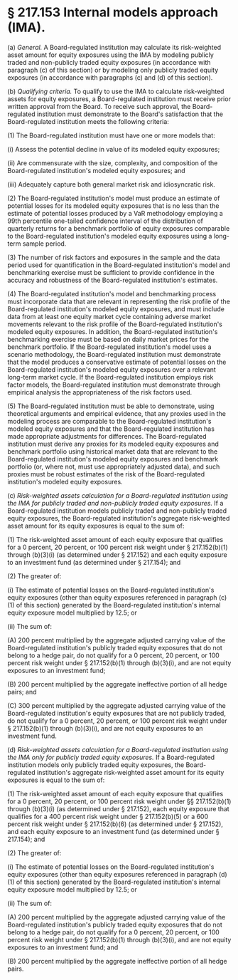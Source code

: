 # § 217.153   Internal models approach (IMA).

(a) *General.* A Board-regulated institution may calculate its risk-weighted asset amount for equity exposures using the IMA by modeling publicly traded and non-publicly traded equity exposures (in accordance with paragraph (c) of this section) or by modeling only publicly traded equity exposures (in accordance with paragraphs (c) and (d) of this section).


(b) *Qualifying criteria.* To qualify to use the IMA to calculate risk-weighted assets for equity exposures, a Board-regulated institution must receive prior written approval from the Board. To receive such approval, the Board-regulated institution must demonstrate to the Board's satisfaction that the Board-regulated institution meets the following criteria:


(1) The Board-regulated institution must have one or more models that:


(i) Assess the potential decline in value of its modeled equity exposures;


(ii) Are commensurate with the size, complexity, and composition of the Board-regulated institution's modeled equity exposures; and


(iii) Adequately capture both general market risk and idiosyncratic risk.


(2) The Board-regulated institution's model must produce an estimate of potential losses for its modeled equity exposures that is no less than the estimate of potential losses produced by a VaR methodology employing a 99th percentile one-tailed confidence interval of the distribution of quarterly returns for a benchmark portfolio of equity exposures comparable to the Board-regulated institution's modeled equity exposures using a long-term sample period.


(3) The number of risk factors and exposures in the sample and the data period used for quantification in the Board-regulated institution's model and benchmarking exercise must be sufficient to provide confidence in the accuracy and robustness of the Board-regulated institution's estimates.


(4) The Board-regulated institution's model and benchmarking process must incorporate data that are relevant in representing the risk profile of the Board-regulated institution's modeled equity exposures, and must include data from at least one equity market cycle containing adverse market movements relevant to the risk profile of the Board-regulated institution's modeled equity exposures. In addition, the Board-regulated institution's benchmarking exercise must be based on daily market prices for the benchmark portfolio. If the Board-regulated institution's model uses a scenario methodology, the Board-regulated institution must demonstrate that the model produces a conservative estimate of potential losses on the Board-regulated institution's modeled equity exposures over a relevant long-term market cycle. If the Board-regulated institution employs risk factor models, the Board-regulated institution must demonstrate through empirical analysis the appropriateness of the risk factors used.


(5) The Board-regulated institution must be able to demonstrate, using theoretical arguments and empirical evidence, that any proxies used in the modeling process are comparable to the Board-regulated institution's modeled equity exposures and that the Board-regulated institution has made appropriate adjustments for differences. The Board-regulated institution must derive any proxies for its modeled equity exposures and benchmark portfolio using historical market data that are relevant to the Board-regulated institution's modeled equity exposures and benchmark portfolio (or, where not, must use appropriately adjusted data), and such proxies must be robust estimates of the risk of the Board-regulated institution's modeled equity exposures.


(c) *Risk-weighted assets calculation for a Board-regulated institution using the IMA for publicly traded and non-publicly traded equity exposures.* If a Board-regulated institution models publicly traded and non-publicly traded equity exposures, the Board-regulated institution's aggregate risk-weighted asset amount for its equity exposures is equal to the sum of:


(1) The risk-weighted asset amount of each equity exposure that qualifies for a 0 percent, 20 percent, or 100 percent risk weight under § 217.152(b)(1) through (b)(3)(i) (as determined under § 217.152) and each equity exposure to an investment fund (as determined under § 217.154); and


(2) The greater of:


(i) The estimate of potential losses on the Board-regulated institution's equity exposures (other than equity exposures referenced in paragraph (c)(1) of this section) generated by the Board-regulated institution's internal equity exposure model multiplied by 12.5; or


(ii) The sum of:


(A) 200 percent multiplied by the aggregate adjusted carrying value of the Board-regulated institution's publicly traded equity exposures that do not belong to a hedge pair, do not qualify for a 0 percent, 20 percent, or 100 percent risk weight under § 217.152(b)(1) through (b)(3)(i), and are not equity exposures to an investment fund;


(B) 200 percent multiplied by the aggregate ineffective portion of all hedge pairs; and


(C) 300 percent multiplied by the aggregate adjusted carrying value of the Board-regulated institution's equity exposures that are not publicly traded, do not qualify for a 0 percent, 20 percent, or 100 percent risk weight under § 217.152(b)(1) through (b)(3)(i), and are not equity exposures to an investment fund.


(d) *Risk-weighted assets calculation for a Board-regulated institution using the IMA only for publicly traded equity exposures.* If a Board-regulated institution models only publicly traded equity exposures, the Board-regulated institution's aggregate risk-weighted asset amount for its equity exposures is equal to the sum of:


(1) The risk-weighted asset amount of each equity exposure that qualifies for a 0 percent, 20 percent, or 100 percent risk weight under §§ 217.152(b)(1) through (b)(3)(i) (as determined under § 217.152), each equity exposure that qualifies for a 400 percent risk weight under § 217.152(b)(5) or a 600 percent risk weight under § 217.152(b)(6) (as determined under § 217.152), and each equity exposure to an investment fund (as determined under § 217.154); and


(2) The greater of:


(i) The estimate of potential losses on the Board-regulated institution's equity exposures (other than equity exposures referenced in paragraph (d)(1) of this section) generated by the Board-regulated institution's internal equity exposure model multiplied by 12.5; or


(ii) The sum of:


(A) 200 percent multiplied by the aggregate adjusted carrying value of the Board-regulated institution's publicly traded equity exposures that do not belong to a hedge pair, do not qualify for a 0 percent, 20 percent, or 100 percent risk weight under § 217.152(b)(1) through (b)(3)(i), and are not equity exposures to an investment fund; and


(B) 200 percent multiplied by the aggregate ineffective portion of all hedge pairs.




